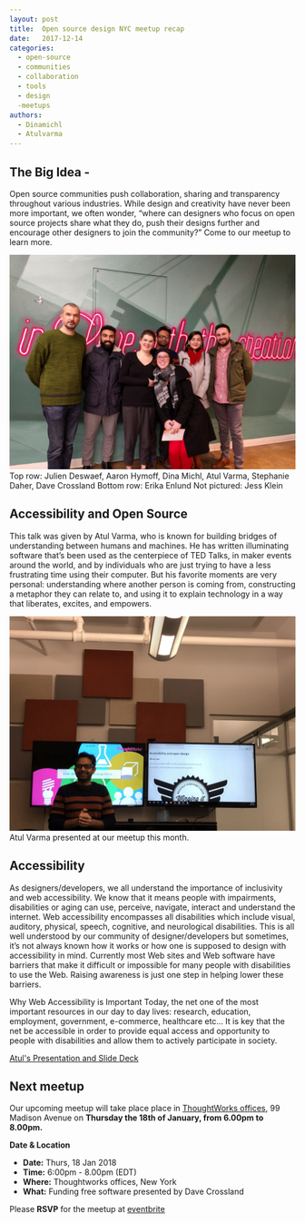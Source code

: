 ```yaml
---
layout: post
title:  Open source design NYC meetup recap
date:   2017-12-14
categories:
  - open-source
  - communities
  - collaboration
  - tools
  - design
  -meetups
authors:
  - Dinamichl
  - Atulvarma
---
```


## The Big Idea -
Open source communities push collaboration, sharing and transparency throughout various industries. While design and creativity have never been more important, we often wonder, “where can designers who focus on open source projects share what they do, push their designs further and encourage other designers to join the community?” Come to our meetup to learn more.

![nycgroup](/images/IMG_20171214_205528.jpg)
Top row: Julien Deswaef, Aaron Hymoff, Dina Michl, Atul Varma, Stephanie Daher, Dave Crossland
Bottom row: Erika Enlund
Not pictured: Jess Klein

##  Accessibility and Open Source
This talk was given by Atul Varma, who is known for building bridges of understanding between humans and machines. He has written illuminating software that’s been used as the centerpiece of TED Talks, in maker events around the world, and by individuals who are just trying to have a less frustrating time using their computer. But his favorite moments are very personal: understanding where another person is coming from, constructing a metaphor they can relate to, and using it to explain technology in a way that liberates, excites, and empowers.

![nycgroup](/images/IMG_0298.jpg)
Atul Varma presented at our meetup this month.

##  Accessibility
As designers/developers, we all understand the importance of inclusivity and web accessibility. We know that it means people with impairments, disabilities or aging can use, perceive, navigate, interact and understand the internet. Web accessibility encompasses all disabilities which include visual, auditory, physical, speech, cognitive, and neurological disabilities. This is all well understood by our community of designer/developers but sometimes, it’s not always known how it works or how one is supposed to design with accessibility in mind. Currently most Web sites and Web software have barriers that make it difficult or impossible for many people with disabilities to use the Web. Raising awareness is just one step in helping lower these barriers.

Why Web Accessibility is Important
Today, the net one of the most  important resources in our day to day lives: research, education, employment, government, e-commerce, healthcare etc…  It is key that the net be accessible in order to provide equal access and opportunity to people with disabilities and allow them to actively participate in society.

[Atul's Presentation and Slide Deck](https://toolness.github.io/open-design-nyc-a11y-preso/)

## Next meetup
Our upcoming meetup will take place place in [ThoughtWorks offices](https://www.google.com/maps/place/ThoughtWorks,+Inc./@40.7446828,-73.9870632,17z/data=!4m5!3m4!1s0x89c259a7c4fab243:0x7a7b1b141a048edf!8m2!3d40.7446828!4d-73.9848745), 99 Madison Avenue on **Thursday the 18th of January, from 6.00pm to 8.00pm.**

**Date & Location**
- **Date:** Thurs, 18 Jan 2018
- **Time:** 6:00pm - 8.00pm (EDT)
- **Where:** Thoughtworks offices, New York
- **What:** Funding free software presented by Dave Crossland

Please **RSVP** for the meetup at [eventbrite](https://www.eventbrite.com/e/open-source-design-meetup-tickets-41882268994)

